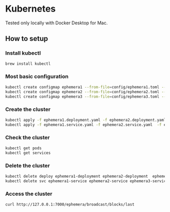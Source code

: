# Kubernetes

Tested only locally with Docker Desktop for Mac.

## How to setup

### Install kubectl

```bash
brew install kubectl
```

### Most basic configuration

```bash
kubectl create configmap ephemera1 --from-file=config/ephemera1.toml --from-file=config/peers.toml
kubectl create configmap ephemera2 --from-file=config/ephemera2.toml --from-file=config/peers.toml
kubectl create configmap ephemera3 --from-file=config/ephemera3.toml --from-file=config/peers.toml
```

### Create the cluster

```bash
kubectl apply -f ephemera1.deployment.yaml -f ephemera2.deployment.yaml  -f ephemera3.deployment.yaml
kubectl apply -f ephemera1.service.yaml -f ephemera2.service.yaml  -f ephemera3.service.yaml
```

### Check the cluster

```bash
kubectl get pods
kubectl get services
```

### Delete the cluster

```bash
kubectl delete deploy ephemera1-deployment ephemera2-deployment  ephemera3-deployment
kubectl delete svc ephemera1-service ephemera2-service ephemera3-service
```

### Access the cluster

```bash
curl http://127.0.0.1:7000/ephemera/broadcast/blocks/last
```



